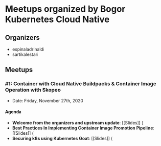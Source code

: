 # Meetups organized by Bogor Kubernetes Cloud Native

## Organizers
- espinaladrinaldi
- sartikalestari

## Meetups

### #1: Container with Cloud Native Buildpacks & Container Image Operation with Skopeo

- Date: Friday, November 27th, 2020


#### Agenda

- **Welcome from the organizers and upstream update**:  [[Slides]] (
- **Best Practices In Implementing Container Image Promotion Pipeline**:  [[Slides]] (
- **Securing k8s using Kubernetes Goat**:  [[Slides]] (
